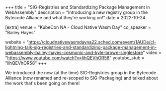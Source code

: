 +++
title = "SIG-Registries and Standardizing Package Management in WebAssembly"
description = "Introducing a new registry group in the Bytecode Alliance and what they're working on!"
date = 2022-10-24

[extra]
venue = "KubeCon NA - Cloud Native Wasm Day"
co_speaker = "Bailey Hayes"

website = "https://cloudnativewasmdayna22.sched.com/event/1AUDe/cl-lightning-talk-sig-registries-and-standardizing-package-management-in-webassembly-bailey-hayes-cosmonic-and-kyle-brown-singlestore"
video = "https://www.youtube.com/watch?v=lihQEVhOR58"
youtube_stub = "lihQEVhOR58"
+++

We introduced the new (at the time) SIG-Registries group in the Bytecode Alliance
(now renamed and re-scoped to SIG-Packaging) and talked about the work that's been going on there!
